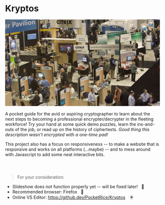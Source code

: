 # Kryptos
![RSA Conference](https://github.com/PocketRice/Kryptos/blob/main/rsa-conf3.jpg?raw=true)

A pocket guide for the avid or aspiring cryptographer to learn about the next steps to becoming a professional encrypter/decrypter in the fleeting workforce! Try your hand at some quick demo puzzles, learn the ins-and-outs of the job, or read up on the history of ciphertexts. _Good thing this description wasn't encrypted with a one-time pad!_

This project also has a focus on responsiveness -- to make a website that is responsive and works on all platforms (...maybe) -- and to mess around with Javascript to add some neat interactive bits.
<br><br>
#

> For your consideration:
- Slideshow does not function properly yet -- will be fixed later!&nbsp;&nbsp;&nbsp;:minidisc:
- Recommended browser: Firefox&nbsp;&nbsp;&nbsp;:bookmark_tabs:
- Online VS Editor: https://github.dev/PocketRice/Kryptos &nbsp;&nbsp;&nbsp;:trackball:
